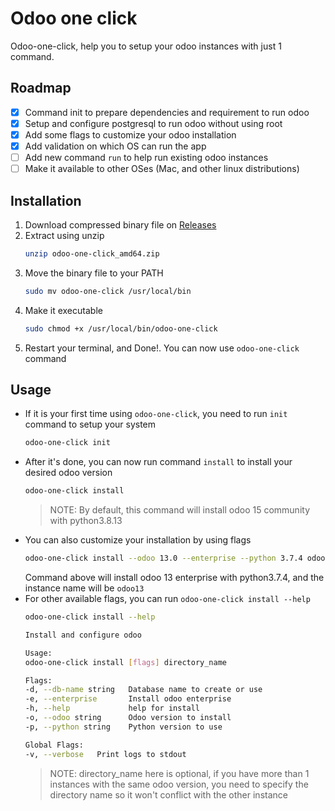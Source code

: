 # Odoo one click

Odoo-one-click, help you to setup your odoo instances with just 1 command.

## Roadmap
- [x] Command init to prepare dependencies and requirement to run odoo
- [x] Setup and configure postgresql to run odoo without using root
- [x] Add some flags to customize your odoo installation
- [x] Add validation on which OS can run the app
- [ ] Add new command `run` to help run existing odoo instances
- [ ] Make it available to other OSes (Mac, and other linux distributions)

## Installation
1. Download compressed binary file on [Releases](https://github.com/rockavoldy/odoo-one-click/releases/latest)
2. Extract using unzip
    ```sh
    unzip odoo-one-click_amd64.zip
    ```
3. Move the binary file to your PATH
    ```sh
    sudo mv odoo-one-click /usr/local/bin
    ```
4. Make it executable
    ```sh
    sudo chmod +x /usr/local/bin/odoo-one-click
    ```
5. Restart your terminal, and Done!. You can now use `odoo-one-click` command

## Usage
- If it is your first time using `odoo-one-click`, you need to run `init` command to setup your system
    ```sh
    odoo-one-click init
    ```
- After it's done, you can now run command `install` to install your desired odoo version
    ```sh
    odoo-one-click install
    ```
    > NOTE: By default, this command will install odoo 15 community with python3.8.13
-  You can also customize your installation by using flags
    ```sh
    odoo-one-click install --odoo 13.0 --enterprise --python 3.7.4 odoo13
    ```
    Command above will install odoo 13 enterprise with python3.7.4, and the instance name will be `odoo13`
- For other available flags, you can run `odoo-one-click install --help`
    ```sh
    odoo-one-click install --help
    
    Install and configure odoo

    Usage:
    odoo-one-click install [flags] directory_name

    Flags:
    -d, --db-name string   Database name to create or use
    -e, --enterprise       Install odoo enterprise
    -h, --help             help for install
    -o, --odoo string      Odoo version to install
    -p, --python string    Python version to use

    Global Flags:
    -v, --verbose   Print logs to stdout
    ```
    > NOTE: directory_name here is optional, if you have more than 1 instances with the same odoo version, you need to specify the directory name so it won't conflict with the other instance